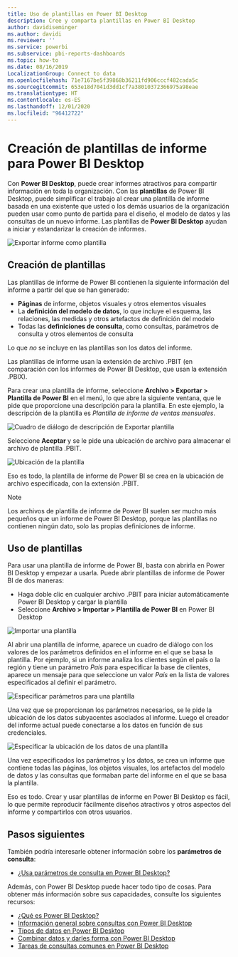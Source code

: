 ```yaml
---
title: Uso de plantillas en Power BI Desktop
description: Cree y comparta plantillas en Power BI Desktop
author: davidiseminger
ms.author: davidi
ms.reviewer: ''
ms.service: powerbi
ms.subservice: pbi-reports-dashboards
ms.topic: how-to
ms.date: 08/16/2019
LocalizationGroup: Connect to data
ms.openlocfilehash: 71e7167be5f39868b36211fd906cccf482cada5c
ms.sourcegitcommit: 653e18d7041d3dd1cf7a38010372366975a98eae
ms.translationtype: HT
ms.contentlocale: es-ES
ms.lasthandoff: 12/01/2020
ms.locfileid: "96412722"
---
```

# <a name="create-report-templates-for-power-bi-desktop"></a>Creación de plantillas de informe para Power BI Desktop

Con **Power BI Desktop**, puede crear informes atractivos para compartir información en toda la organización. Con las **plantillas** de Power BI Desktop, puede simplificar el trabajo al crear una plantilla de informe basada en una existente que usted o los demás usuarios de la organización pueden usar como punto de partida para el diseño, el modelo de datos y las consultas de un nuevo informe. Las plantillas de **Power BI Desktop** ayudan a iniciar y estandarizar la creación de informes.

![Exportar informe como plantilla](media/desktop-templates/desktop-templates-01.png)

## <a name="creating-templates"></a>Creación de plantillas

Las plantillas de informe de Power BI contienen la siguiente información del informe a partir del que se han generado:

* **Páginas** de informe, objetos visuales y otros elementos visuales
* La **definición del modelo de datos**, lo que incluye el esquema, las relaciones, las medidas y otros artefactos de definición del modelo
* Todas las **definiciones de consulta**, como consultas, parámetros de consulta y otros elementos de consulta

Lo que *no* se incluye en las plantillas son los datos del informe. 

Las plantillas de informe usan la extensión de archivo .PBIT (en comparación con los informes de Power BI Desktop, que usan la extensión .PBIX). 

Para crear una plantilla de informe, seleccione **Archivo > Exportar > Plantilla de Power BI** en el menú, lo que abre la siguiente ventana, que le pide que proporcione una descripción para la plantilla. En este ejemplo, la descripción de la plantilla es *Plantilla de informe de ventas mensuales*.

![Cuadro de diálogo de descripción de Exportar plantilla](media/desktop-templates/desktop-templates-02.png)

Seleccione **Aceptar** y se le pide una ubicación de archivo para almacenar el archivo de plantilla .PBIT.

![Ubicación de la plantilla](media/desktop-templates/desktop-templates-03.png)

Eso es todo, la plantilla de informe de Power BI se crea en la ubicación de archivo especificada, con la extensión .PBIT.

> [!NOTE]
> Los archivos de plantilla de informe de Power BI suelen ser mucho más pequeños que un informe de Power BI Desktop, porque las plantillas no contienen ningún dato, solo las propias definiciones de informe. 

## <a name="using-templates"></a>Uso de plantillas

Para usar una plantilla de informe de Power BI, basta con abrirla en Power BI Desktop y empezar a usarla. Puede abrir plantillas de informe de Power BI de dos maneras:

* Haga doble clic en cualquier archivo .PBIT para iniciar automáticamente Power BI Desktop y cargar la plantilla
* Seleccione **Archivo > Importar > Plantilla de Power BI** en Power BI Desktop

![Importar una plantilla](media/desktop-templates/desktop-templates-04.png)

Al abrir una plantilla de informe, aparece un cuadro de diálogo con los valores de los parámetros definidos en el informe en el que se basa la plantilla. Por ejemplo, si un informe analiza los clientes según el país o la región y tiene un parámetro *País* para especificar la base de clientes, aparece un mensaje para que seleccione un valor *País* en la lista de valores especificados al definir el parámetro. 

![Especificar parámetros para una plantilla](media/desktop-templates/desktop-templates-05a.png)

Una vez que se proporcionan los parámetros necesarios, se le pide la ubicación de los datos subyacentes asociados al informe. Luego el creador del informe actual puede conectarse a los datos en función de sus credenciales.

![Especificar la ubicación de los datos de una plantilla](media/desktop-templates/desktop-templates-05.png)

Una vez especificados los parámetros y los datos, se crea un informe que contiene todas las páginas, los objetos visuales, los artefactos del modelo de datos y las consultas que formaban parte del informe en el que se basa la plantilla. 

Eso es todo. Crear y usar plantillas de informe en Power BI Desktop es fácil, lo que permite reproducir fácilmente diseños atractivos y otros aspectos del informe y compartirlos con otros usuarios.

## <a name="next-steps"></a>Pasos siguientes
También podría interesarle obtener información sobre los **parámetros de consulta**:
* [¿Usa parámetros de consulta en Power BI Desktop?](/power-query/power-query-query-parameters)

Además, con Power BI Desktop puede hacer todo tipo de cosas. Para obtener más información sobre sus capacidades, consulte los siguientes recursos:

* [¿Qué es Power BI Desktop?](../fundamentals/desktop-what-is-desktop.md)
* [Información general sobre consultas con Power BI Desktop](../transform-model/desktop-query-overview.md)
* [Tipos de datos en Power BI Desktop](../connect-data/desktop-data-types.md)
* [Combinar datos y darles forma con Power BI Desktop](../connect-data/desktop-shape-and-combine-data.md)
* [Tareas de consultas comunes en Power BI Desktop](../transform-model/desktop-common-query-tasks.md)